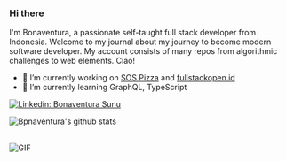 ### Hi there

<!-- <img src="https://media.giphy.com/media/iJUhSOR9agCiXPFBqu/giphy.gif" width="75"> -->

<!--
**bonasunu/bonasunu** is a ✨ _special_ ✨ repository because its `README.md` (this file) appears on your GitHub profile.

Here are some ideas to get you started:

- 🔭 I’m currently working on ...
- 🌱 I’m currently learning ...
- 👯 I’m looking to collaborate on ...
- 🤔 I’m looking for help with ...
- 💬 Ask me about ...
- 📫 How to reach me: ...
- 😄 Pronouns: ...
- ⚡ Fun fact: ...
-->

I'm Bonaventura, a passionate self-taught full stack developer from Indonesia. Welcome to my journal about my journey to become modern software developer.
My account consists of many repos from algorithmic challenges to web elements.
Ciao!

- 🔭 I’m currently working on <a href="https://github.com/bonasunu/pizzaSOS" target="_blank">SOS Pizza</a> and <a href="https://github.com/bonasunu/fullstackopen.id" target="_blank">fullstackopen.id</a>
- 🌱 I’m currently learning GraphQL, TypeScript

[![Linkedin: Bonaventura Sunu](https://img.shields.io/badge/-bonasunu-blue?style=flat-square&logo=Linkedin&logoColor=white&link=https://www.linkedin.com/in/bonasunu/)](https://www.linkedin.com/in/bonasunu/)

![Bpnaventura's github stats](https://github-readme-stats.vercel.app/api?username=bonasunu&show_icons=true&theme=default)

<!-- <img align="right" width = "30%" alt="GIF" height="auto" src="https://media.giphy.com/media/l0NwNrl4BtDD7JCx2/giphy.gif" /> -->
<br>
<img alt="GIF" height="auto" src="https://github.com/danistefanovic/build-your-own-x/blob/master/feynman.png?raw=true"/>
